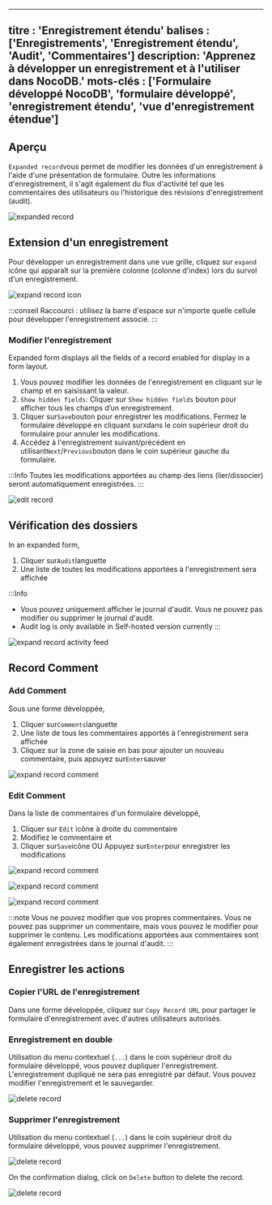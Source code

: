 ***

titre : 'Enregistrement étendu'
balises : \['Enregistrements', 'Enregistrement étendu', 'Audit', 'Commentaires']
description: 'Apprenez à développer un enregistrement et à l'utiliser dans NocoDB.'
mots-clés : \['Formulaire développé NocoDB', 'formulaire développé', 'enregistrement étendu', 'vue d'enregistrement étendue']
-----------------------------------------------------------------------------------------------------------------------------

## Aperçu

`Expanded record`vous permet de modifier les données d'un enregistrement à l'aide d'une présentation de formulaire. Outre les informations d'enregistrement, il s'agit également du flux d'activité tel que les commentaires des utilisateurs ou l'historique des révisions d'enregistrement (audit).

![expanded record](/img/v2/records/expand-record.png)

## Extension d'un enregistrement

Pour développer un enregistrement dans une vue grille, cliquez sur `expand` icône qui apparaît sur la première colonne (colonne d'index) lors du survol d'un enregistrement.

![expand record icon](/img/v2/records/expand-record-from-grid.png)

:::conseil
Raccourci : utilisez la barre d'espace sur n'importe quelle cellule pour développer l'enregistrement associé.
:::

### Modifier l'enregistrement

Expanded form displays all the fields of a record enabled for display in a form layout.

1. Vous pouvez modifier les données de l'enregistrement en cliquant sur le champ et en saisissant la valeur.
2. `Show hidden fields`: Cliquer sur `Show hidden fields` bouton pour afficher tous les champs d’un enregistrement.
3. Cliquer sur`Save`bouton pour enregistrer les modifications. Fermez le formulaire développé en cliquant sur`X`dans le coin supérieur droit du formulaire pour annuler les modifications.
4. Accédez à l'enregistrement suivant/précédent en utilisant`Next`/`Previous`bouton dans le coin supérieur gauche du formulaire.

:::Info
Toutes les modifications apportées au champ des liens (lier/dissocier) seront automatiquement enregistrées.
:::

![edit record](/img/v2/records/expand-record-edit-detailed.png)

## Vérification des dossiers

In an expanded form,

1. Cliquer sur`Audit`languette
2. Une liste de toutes les modifications apportées à l'enregistrement sera affichée

:::Info

* Vous pouvez uniquement afficher le journal d'audit. Vous ne pouvez pas modifier ou supprimer le journal d'audit.
* Audit log is only available in Self-hosted version currently
  :::

![expand record activity feed](/img/v2/records/expand-record-audits.png)

## Record Comment

### Add Comment

Sous une forme développée,

1. Cliquer sur`Comments`languette
2. Une liste de tous les commentaires apportés à l'enregistrement sera affichée
3. Cliquez sur la zone de saisie en bas pour ajouter un nouveau commentaire, puis appuyez sur`Enter`sauver

![expand record comment](/img/v2/records/expand-record-comments.png)

### Edit Comment

Dans la liste de commentaires d'un formulaire développé,

1. Cliquer sur `Edit` icône à droite du commentaire
2. Modifiez le commentaire et
3. Cliquer sur`Save`icône OU Appuyez sur`Enter`pour enregistrer les modifications

![expand record comment](/img/v2/records/expand-record-comments-edit-1.png)

![expand record comment](/img/v2/records/expand-record-comments-edit-2.png)

![expand record comment](/img/v2/records/expand-record-comments-edit-3.png)

:::note
Vous ne pouvez modifier que vos propres commentaires. Vous ne pouvez pas supprimer un commentaire, mais vous pouvez le modifier pour supprimer le contenu.
Les modifications apportées aux commentaires sont également enregistrées dans le journal d'audit.
:::

## Enregistrer les actions

### Copier l'URL de l'enregistrement

Dans une forme développée, cliquez sur `Copy Record URL` pour partager le formulaire d'enregistrement avec d'autres utilisateurs autorisés.

### Enregistrement en double

Utilisation du menu contextuel (`...`) dans le coin supérieur droit du formulaire développé, vous pouvez dupliquer l'enregistrement. L'enregistrement dupliqué ne sera pas enregistré par défaut. Vous pouvez modifier l'enregistrement et le sauvegarder.

![delete record](/img/v2/records/expand-record-context-menu-2.png)

### Supprimer l'enregistrement

Utilisation du menu contextuel (`...`) dans le coin supérieur droit du formulaire développé, vous pouvez supprimer l'enregistrement.

![delete record](/img/v2/records/expand-record-context-menu-2.png)

On the confirmation dialog, click on `Delete` button to delete the record.

![delete record](/img/v2/records/expand-record-delete-confirmation.png)
